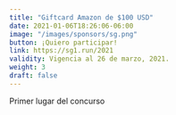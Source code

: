 ```yaml
---
title: "Giftcard Amazon de $100 USD"
date: 2021-01-06T18:26:06-06:00
image: "/images/sponsors/sg.png"
button: ¡Quiero participar!
link: https://sg1.run/2021
validity: Vigencia al 26 de marzo, 2021.
weight: 3
draft: false
---
```

 
Primer lugar del concurso

